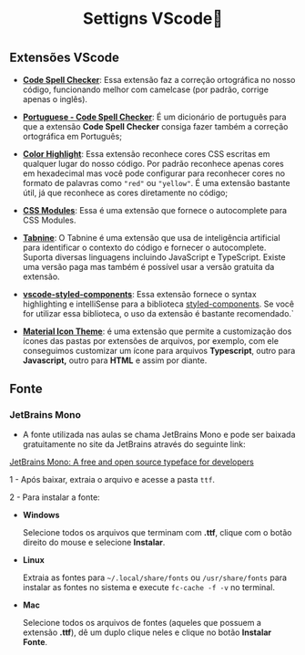 <h1 align="center">Settigns VScode📘<h1>

## Extensões VScode
- **[Code Spell Checker](https://marketplace.visualstudio.com/items?itemName=streetsidesoftware.code-spell-checker)**: Essa extensão faz a correção ortográfica no nosso código, funcionando melhor com camelcase (por padrão, corrige apenas o inglês).

- **[Portuguese - Code Spell Checker](https://marketplace.visualstudio.com/items?itemName=streetsidesoftware.code-spell-checker-portuguese)**: É um dicionário de português para que a extensão **Code Spell Checker** consiga fazer também a correção ortográfica em Português;

- **[Color Highlight](https://marketplace.visualstudio.com/items?itemName=naumovs.color-highlight)**: Essa extensão reconhece cores CSS escritas em qualquer lugar do nosso código. Por padrão reconhece apenas cores em hexadecimal mas você pode configurar para reconhecer cores no formato de palavras como `"red"` ou `"yellow"`. É uma extensão bastante útil, já que reconhece as cores diretamente no código;

- **[CSS Modules](https://marketplace.visualstudio.com/items?itemName=clinyong.vscode-css-modules)**: Essa é uma extensão que fornece o autocomplete para CSS Modules. 

- **[Tabnine](https://marketplace.visualstudio.com/items?itemName=TabNine.tabnine-vscode)**: O Tabnine é uma extensão que usa de inteligência artificial para identificar o contexto do código e fornecer o autocomplete. Suporta diversas linguagens incluindo JavaScript e TypeScript. Existe uma versão paga mas também é possível usar a versão gratuita da extensão.

- **[vscode-styled-components](https://marketplace.visualstudio.com/items?itemName=jpoissonnier.vscode-styled-components)**: Essa extensão fornece o syntax highlighting e intelliSense para a biblioteca [styled-components](https://styled-components.com/). Se você for utilizar essa biblioteca, o uso da extensão é bastante recomendado.`

- **[Material Icon Theme](https://marketplace.visualstudio.com/items?itemName=PKief.material-icon-theme)**: é uma extensão que permite a customização dos ícones das pastas por extensões de arquivos, por exemplo, com ele conseguimos customizar um ícone para arquivos **Typescript**, outro para **Javascript,** outro para **HTML** e assim por diante.

## Fonte

### JetBrains Mono

- A fonte utilizada nas aulas se chama JetBrains Mono e pode ser baixada gratuitamente no site da JetBrains através do seguinte link:

[JetBrains Mono: A free and open source typeface for developers](https://www.jetbrains.com/lp/mono/)

1 - Após baixar, extraia o arquivo e acesse a pasta `ttf`.

2 - Para instalar a fonte:

- **Windows**

    Selecione todos os arquivos que terminam com **.ttf**, clique com o botão direito do mouse e selecione **Instalar**.

- **Linux**

    Extraia as fontes para `~/.local/share/fonts` ou `/usr/share/fonts` para instalar as fontes no sistema e execute `fc-cache -f -v` no terminal.

- **Mac**

    Selecione todos os arquivos de fontes (aqueles que possuem a extensão **.ttf**), dê um duplo clique neles e clique no botão **Instalar Fonte**.



